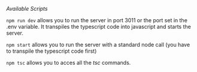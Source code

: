 _Available Scripts_

`npm run dev` allows you to run the server in port 3011 or the port set in the .env variable.
It transpiles the typescript code into javascript and starts the server.

`npm start` allows you to run the server with a standard node call (you have to transpile the typescript code first)

`npm tsc` allows you to acces all the _tsc_ commands.
